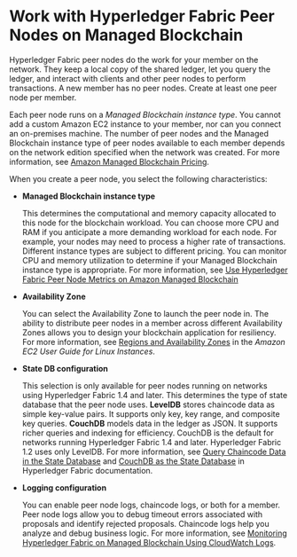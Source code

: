 # Work with Hyperledger Fabric Peer Nodes on Managed Blockchain<a name="managed-blockchain-hyperledger-peer-nodes"></a>

Hyperledger Fabric peer nodes do the work for your member on the network\. They keep a local copy of the shared ledger, let you query the ledger, and interact with clients and other peer nodes to perform transactions\. A new member has no peer nodes\. Create at least one peer node per member\.

Each peer node runs on a *Managed Blockchain instance type*\. You cannot add a custom Amazon EC2 instance to your member, nor can you connect an on\-premises machine\. The number of peer nodes and the Managed Blockchain instance type of peer nodes available to each member depends on the network edition specified when the network was created\. For more information, see [Amazon Managed Blockchain Pricing](https://aws.amazon.com/managed-blockchain/pricing)\.

When you create a peer node, you select the following characteristics:
+ **Managed Blockchain instance type**

  This determines the computational and memory capacity allocated to this node for the blockchain workload\. You can choose more CPU and RAM if you anticipate a more demanding workload for each node\. For example, your nodes may need to process a higher rate of transactions\. Different instance types are subject to different pricing\. You can monitor CPU and memory utilization to determine if your Managed Blockchain instance type is appropriate\. For more information, see [Use Hyperledger Fabric Peer Node Metrics on Amazon Managed Blockchain](managed-blockchain-peer-node-metrics.md)
+ **Availability Zone**

  You can select the Availability Zone to launch the peer node in\. The ability to distribute peer nodes in a member across different Availability Zones allows you to design your blockchain application for resiliency\. For more information, see [Regions and Availability Zones](https://docs.aws.amazon.com/AWSEC2/latest/UserGuide/using-regions-availability-zones.html) in the *Amazon EC2 User Guide for Linux Instances*\.

  
+ **State DB configuration**

  This selection is only available for peer nodes running on networks using Hyperledger Fabric 1\.4 and later\. This determines the type of state database that the peer node uses\. **LevelDB** stores chaincode data as simple key\-value pairs\. It supports only key, key range, and composite key queries\. **CouchDB** models data in the ledger as JSON\. It supports richer queries and indexing for efficiency\. CouchDB is the default for networks running Hyperledger Fabric 1\.4 and later\. Hyperledger Fabric 1\.2 uses only LevelDB\. For more information, see [Query Chaincode Data in the State Database](hyperledger-couchdb.md) and [CouchDB as the State Database](https://hyperledger-fabric.readthedocs.io/en/release-2.2/couchdb_as_state_database.html) in Hyperledger Fabric documentation\.
+ **Logging configuration**

  You can enable peer node logs, chaincode logs, or both for a member\. Peer node logs allow you to debug timeout errors associated with proposals and identify rejected proposals\. Chaincode logs help you analyze and debug business logic\. For more information, see [Monitoring Hyperledger Fabric on Managed Blockchain Using CloudWatch Logs](monitoring-cloudwatch-logs.md)\.